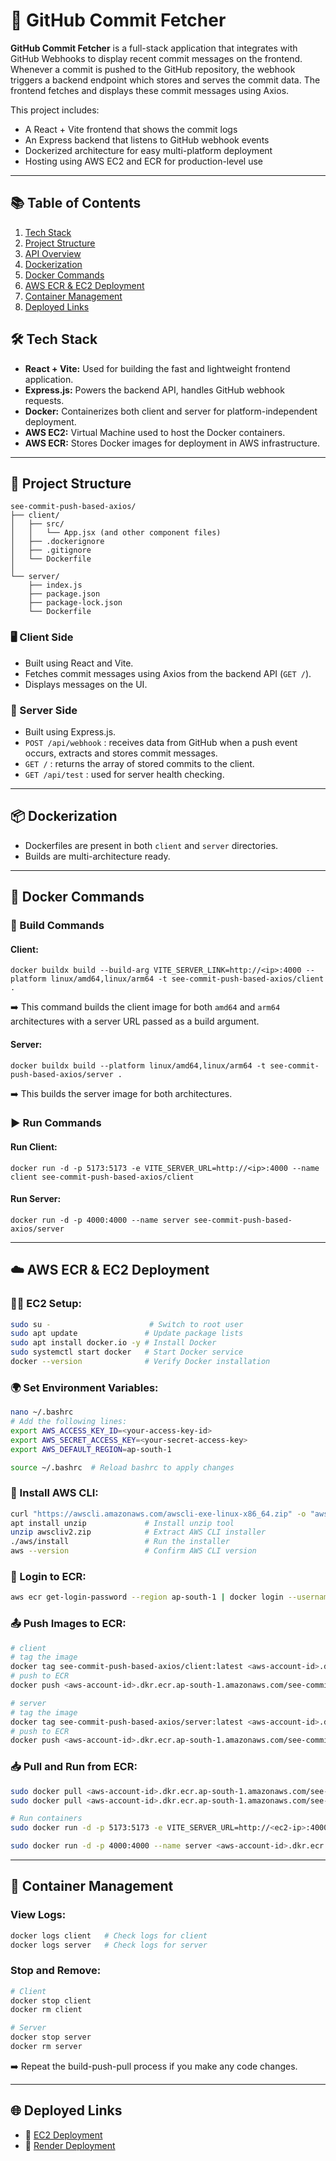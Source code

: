# 🚀 GitHub Commit Fetcher

**GitHub Commit Fetcher** is a full-stack application that integrates with GitHub Webhooks to display recent commit messages on the frontend. Whenever a commit is pushed to the GitHub repository, the webhook triggers a backend endpoint which stores and serves the commit data. The frontend fetches and displays these commit messages using Axios.

This project includes:
- A React + Vite frontend that shows the commit logs
- An Express backend that listens to GitHub webhook events
- Dockerized architecture for easy multi-platform deployment
- Hosting using AWS EC2 and ECR for production-level use
---

## 📚 Table of Contents
1. [Tech Stack](#tech-stack)
2. [Project Structure](#project-structure)
3. [API Overview](#api-overview)
4. [Dockerization](#dockerization)
5. [Docker Commands](#docker-commands)
6. [AWS ECR & EC2 Deployment](#aws-ecr--ec2-deployment)
7. [Container Management](#container-management)
8. [Deployed Links](#deployed-links)


## 🛠 Tech Stack

- **React + Vite:** Used for building the fast and lightweight frontend application.
- **Express.js:** Powers the backend API, handles GitHub webhook requests.
- **Docker:** Containerizes both client and server for platform-independent deployment.
- **AWS EC2:** Virtual Machine used to host the Docker containers.
- **AWS ECR:** Stores Docker images for deployment in AWS infrastructure.

---

## 🧾 Project Structure

```
see-commit-push-based-axios/
├── client/
│   ├── src/
│   │   └── App.jsx (and other component files)
│   ├── .dockerignore
│   ├── .gitignore
│   └── Dockerfile
│
└── server/
    ├── index.js
    ├── package.json
    ├── package-lock.json
    └── Dockerfile
```

### 🖥 Client Side
- Built using React and Vite.
- Fetches commit messages using Axios from the backend API (`GET /`).
- Displays messages on the UI.

### 🧪 Server Side
- Built using Express.js.
- `POST /api/webhook` : receives data from GitHub when a push event occurs, extracts and stores commit messages.
- `GET /` : returns the array of stored commits to the client.
- `GET /api/test` : used for server health checking.

---

## 📦 Dockerization

- Dockerfiles are present in both `client` and `server` directories.
- Builds are multi-architecture ready.

---

## 🐳 Docker Commands

### 🧱 Build Commands

#### Client:
```
docker buildx build --build-arg VITE_SERVER_LINK=http://<ip>:4000 --platform linux/amd64,linux/arm64 -t see-commit-push-based-axios/client .
```
➡️ This command builds the client image for both `amd64` and `arm64` architectures with a server URL passed as a build argument.

#### Server:
```
docker buildx build --platform linux/amd64,linux/arm64 -t see-commit-push-based-axios/server .
```
➡️ This builds the server image for both architectures.

### ▶️ Run Commands

#### Run Client:
```
docker run -d -p 5173:5173 -e VITE_SERVER_URL=http://<ip>:4000 --name client see-commit-push-based-axios/client
```

#### Run Server:
```
docker run -d -p 4000:4000 --name server see-commit-push-based-axios/server
```

---

## ☁️ AWS ECR & EC2 Deployment

### 🧑‍💻 EC2 Setup:
```bash
sudo su -                      # Switch to root user
sudo apt update               # Update package lists
sudo apt install docker.io -y # Install Docker
sudo systemctl start docker   # Start Docker service
docker --version              # Verify Docker installation
```

### 🌍 Set Environment Variables:
```bash
nano ~/.bashrc
# Add the following lines:
export AWS_ACCESS_KEY_ID=<your-access-key-id>
export AWS_SECRET_ACCESS_KEY=<your-secret-access-key>
export AWS_DEFAULT_REGION=ap-south-1

source ~/.bashrc  # Reload bashrc to apply changes
```

### 🧰 Install AWS CLI:
```bash
curl "https://awscli.amazonaws.com/awscli-exe-linux-x86_64.zip" -o "awscliv2.zip"
apt install unzip             # Install unzip tool
unzip awscliv2.zip            # Extract AWS CLI installer
./aws/install                 # Run the installer
aws --version                 # Confirm AWS CLI version
```

### 🔐 Login to ECR:
```bash
aws ecr get-login-password --region ap-south-1 | docker login --username AWS --password-stdin <aws-account-id>.dkr.ecr.ap-south-1.amazonaws.com
```

### 📤 Push Images to ECR:
```bash
# client
# tag the image
docker tag see-commit-push-based-axios/client:latest <aws-account-id>.dkr.ecr.ap-south-1.amazonaws.com/see-commit-push-based-axios/client:latest
# push to ECR
docker push <aws-account-id>.dkr.ecr.ap-south-1.amazonaws.com/see-commit-push-based-axios/client:latest

# server
# tag the image
docker tag see-commit-push-based-axios/server:latest <aws-account-id>.dkr.ecr.ap-south-1.amazonaws.com/see-commit-push-based-axios/server:latest
# push to ECR
docker push <aws-account-id>.dkr.ecr.ap-south-1.amazonaws.com/see-commit-push-based-axios/server:latest
```

### 📥 Pull and Run from ECR:
```bash
sudo docker pull <aws-account-id>.dkr.ecr.ap-south-1.amazonaws.com/see-commit-push-based-axios/client:latest
sudo docker pull <aws-account-id>.dkr.ecr.ap-south-1.amazonaws.com/see-commit-push-based-axios/server:latest

# Run containers
sudo docker run -d -p 5173:5173 -e VITE_SERVER_URL=http://<ec2-ip>:4000 --name client <aws-account-id>.dkr.ecr.$AWS_DEFAULT_REGION.amazonaws.com/see-commit-push-based-axios/client:latest

sudo docker run -d -p 4000:4000 --name server <aws-account-id>.dkr.ecr.$AWS_DEFAULT_REGION.amazonaws.com/see-commit-push-based-axios/server:latest
```

---

## 🧹 Container Management

### View Logs:
```bash
docker logs client   # Check logs for client
docker logs server   # Check logs for server
```

### Stop and Remove:
```bash
# Client
docker stop client
docker rm client

# Server
docker stop server
docker rm server
```
➡️ Repeat the build-push-pull process if you make any code changes.

---

## 🌐 Deployed Links

- 🔗 [EC2 Deployment](http://15.206.150.101:5173)
- 🔗 [Render Deployment](https://see-commit-push-based-axios.onrender.com)
